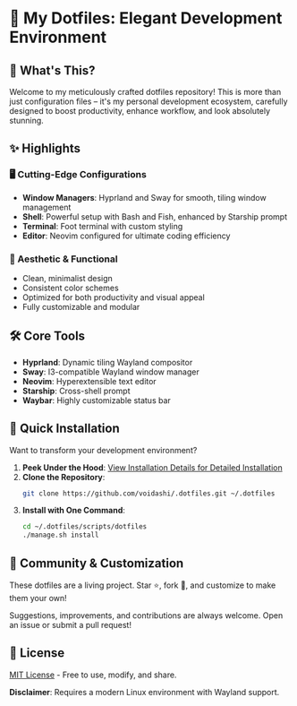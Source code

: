 # 🌟 My Dotfiles: Elegant Development Environment

## 🚀 What's This?

Welcome to my meticulously crafted dotfiles repository! This is more than just configuration files – it's my personal development ecosystem, carefully designed to boost productivity, enhance workflow, and look absolutely stunning.

## ✨ Highlights

### 🖥️ Cutting-Edge Configurations
- **Window Managers**: Hyprland and Sway for smooth, tiling window management
- **Shell**: Powerful setup with Bash and Fish, enhanced by Starship prompt
- **Terminal**: Foot terminal with custom styling
- **Editor**: Neovim configured for ultimate coding efficiency

### 🎨 Aesthetic & Functional
- Clean, minimalist design
- Consistent color schemes
- Optimized for both productivity and visual appeal
- Fully customizable and modular

## 🛠️ Core Tools

- **Hyprland**: Dynamic tiling Wayland compositor
- **Sway**: I3-compatible Wayland window manager
- **Neovim**: Hyperextensible text editor
- **Starship**: Cross-shell prompt
- **Waybar**: Highly customizable status bar

## 🔧 Quick Installation

Want to transform your development environment? 

1. **Peek Under the Hood**: [View Installation Details for Detailed Installation](/scripts/dotfiles/README.md)
2. **Clone the Repository**:
   ```bash
   git clone https://github.com/voidashi/.dotfiles.git ~/.dotfiles
   ```
3. **Install with One Command**:
   ```bash
   cd ~/.dotfiles/scripts/dotfiles
   ./manage.sh install
   ```

## 🤝 Community & Customization

These dotfiles are a living project. Star ⭐, fork 🍴, and customize to make them your own! 

Suggestions, improvements, and contributions are always welcome. Open an issue or submit a pull request!

## 📄 License

[MIT License](LICENSE) - Free to use, modify, and share.

**Disclaimer**: Requires a modern Linux environment with Wayland support.

